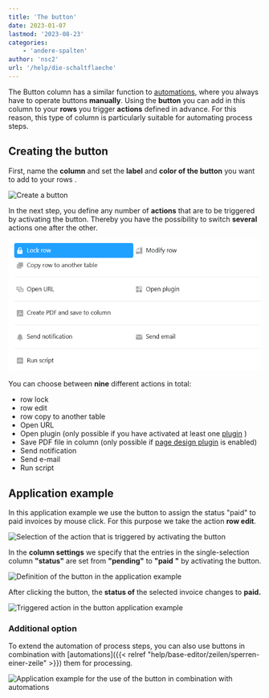 ```yaml
---
title: 'The button'
date: 2023-01-07
lastmod: '2023-08-23'
categories:
    - 'andere-spalten'
author: 'nsc2'
url: '/help/die-schaltflaeche'
---
```


The Button column has a similar function to [automations](https://seatable.io/en/docs/arbeiten-mit-automationen/anlegen-einer-automation/), where you always have to operate buttons **manually**. Using the **button** you can add in this column to your **rows** you trigger **actions** defined in advance. For this reason, this type of column is particularly suitable for automating process steps.

## Creating the button

First, name the **column** and set the **label** and **color of the button** you want to add to your rows .

![Create a button](https://seatable.io/wp-content/uploads/2023/01/create-button-column.png)

In the next step, you define any number of **actions** that are to be triggered by activating the button. Thereby you have the possibility to switch **several** actions one after the other.

![Panel with nine button actions](images/New-button-action-modal.png)

You can choose between **nine** different actions in total:

- row lock
- row edit
- row copy to another table
- Open URL
- Open plugin (only possible if you have activated at least one [plugin](https://seatable.io/en/docs/arbeiten-mit-plugins/was-ist-ein-plugin/) )
- Save PDF file in column (only possible if [page design plugin](https://seatable.io/en/docs/seitendesign-plugin/anleitung-zum-seitendesign-plugin/) is enabled)
- Send notification
- Send e-mail
- Run script

## Application example

In this application example we use the button to assign the status "paid" to paid invoices by mouse click. For this purpose we take the action **row edit**.

![Selection of the action that is triggered by activating the button](https://seatable.io/wp-content/uploads/2023/01/modify-row.png)

In the **column settings** we specify that the entries in the single-selection column **"status"** are set from **"pending"** to **"paid** **"** by activating the button.

![Definition of the button in the application example](https://seatable.io/wp-content/uploads/2023/01/settings-of-the-button-column-in-the-example.png)

After clicking the button, the **status of** the selected invoice changes to **paid.**

![Triggered action in the button application example](https://seatable.io/wp-content/uploads/2023/01/example-button-column.gif)

### Additional option

To extend the automation of process steps, you can also use buttons in combination with [automations]({{< relref "help/base-editor/zeilen/sperren-einer-zeile" >}}) them for processing.

![Application example for the use of the button in combination with automations](https://seatable.io/wp-content/uploads/2023/01/use-the-button-cplumn-with-automations.gif)
